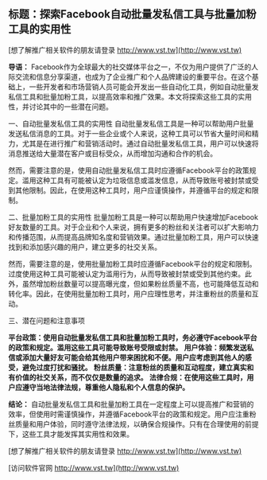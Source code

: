 ## **标题：探索Facebook自动批量发私信工具与批量加粉工具的实用性**

[想了解推广相关软件的朋友请登录 http://www.vst.tw](http://www.vst.tw)

**导语：**
Facebook作为全球最大的社交媒体平台之一，不仅为用户提供了广泛的人际交流和信息分享渠道，也成为了企业推广和个人品牌建设的重要平台。在这个基础上，一些开发者和市场营销人员可能会开发出一些自动化工具，例如自动批量发私信工具和批量加粉工具，以提高效率和推广效果。本文将探索这些工具的实用性，并讨论其中的一些潜在问题。

一、自动批量发私信工具的实用性
自动批量发私信工具是一种可以帮助用户批量发送私信消息的工具。对于一些企业或个人来说，这种工具可以节省大量时间和精力，尤其是在进行推广和营销活动时。通过自动批量发私信工具，用户可以快速将消息推送给大量潜在客户或目标受众，从而增加沟通和合作的机会。

然而，需要注意的是，使用自动批量发私信工具时应遵循Facebook平台的政策规定。滥用这种工具有可能被认定为垃圾信息或滥发信息，从而导致账号被封禁或受到其他限制。因此，在使用这种工具时，用户应谨慎操作，并遵循平台的规定和限制。

二、批量加粉工具的实用性
批量加粉工具是一种可以帮助用户快速增加Facebook好友数量的工具。对于企业和个人来说，拥有更多的粉丝和关注者可以扩大影响力和传播范围，从而提高品牌知名度和营销效果。通过批量加粉工具，用户可以快速找到和添加感兴趣的用户，建立更多的社交关系。

然而，需要注意的是，使用批量加粉工具时应遵循Facebook平台的规定和限制。过度使用这种工具可能被认定为滥用行为，从而导致被封禁或受到其他约束。此外，虽然增加粉丝数量可以提高曝光度，但如果粉丝质量不高，也可能降低互动和转化率。因此，在使用批量加粉工具时，用户应理性思考，并注重粉丝的质量和互动。

三、潜在问题和注意事项

**平台政策：使用自动批量发私信工具和批量加粉工具时，务必遵守Facebook平台的政策和规定。滥用这些工具可能导致账号受限或封禁。**
**用户体验：频繁发送私信或添加大量好友可能会给其他用户带来困扰和不便。用户应考虑到其他人的感受，避免过度打扰和骚扰。**
**粉丝质量：注意粉丝的质量和互动程度，建立真实和有价值的社交关系，而不仅仅是数量的追求。**
**法律合规：在使用这些工具时，用户应遵守当地法律法规，尊重他人隐私和个人信息的保护。**

**结论：**
自动批量发私信工具和批量加粉工具在一定程度上可以提高推广和营销的效率，但使用时需谨慎操作，并遵循Facebook平台的政策和规定。用户应注重粉丝质量和用户体验，同时遵守法律法规，以确保合规操作。只有在合理使用的前提下，这些工具才能发挥其实用性和效果。

[想了解推广相关软件的朋友请登录 http://www.vst.tw](http://www.vst.tw)


[访问软件官网 http://www.vst.tw](http://www.vst.tw)
